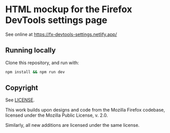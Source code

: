 # HTML mockup for the Firefox DevTools settings page

See online at https://fx-devtools-settings.netlify.app/

## Running locally

Clone this repository, and run with:

```sh
npm install && npm run dev
```

## Copyright

See [LICENSE](LICENSE).

This work builds upon designs and code from the Mozilla Firefox codebase, licensed under the Mozilla Public License, v. 2.0.

Similarly, all new additions are licensed under the same license.
